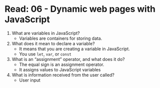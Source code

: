 # Read: 06 - Dynamic web pages with JavaScript

1. What are variables in JavaScript?
    - Variables are containers for storing data.
2. What does it mean to declare a variable?
    - It means that you are creating a variable in JavaScript.
    - You use `let`, `var`, or `const`
3. What is an “assignment” operator, and what does it do?
    - The equal sign is an assignment operator.
    - It assigns values to JavaScript variables
4. What is information received from the user called?
    - User input
